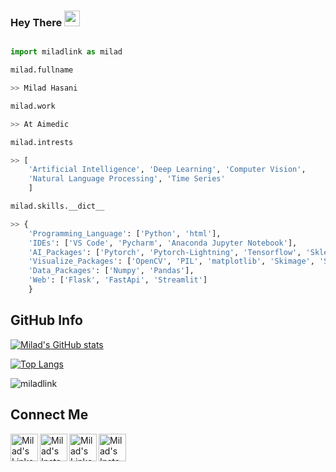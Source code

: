### Hey There <img src="https://media.giphy.com/media/hvRJCLFzcasrR4ia7z/giphy.gif" width="25px">


```python

import miladlink as milad

milad.fullname

>> Milad Hasani

milad.work

>> At Aimedic

milad.intrests

>> [
    'Artificial Intelligence', 'Deep Learning', 'Computer Vision',
    'Natural Language Processing', 'Time Series' 
    ]

milad.skills.__dict__

>> {
    'Programming_Language': ['Python', 'html'],
    'IDEs': ['VS Code', 'Pycharm', 'Anaconda Jupyter Notebook'],
    'AI_Packages': ['Pytorch', 'Pytorch-Lightning', 'Tensorflow', 'Sklearn'],
    'Visualize_Packages': ['OpenCV', 'PIL', 'matplotlib', 'Skimage', 'Seaborn'],
    'Data_Packages': ['Numpy', 'Pandas'],
    'Web': ['Flask', 'FastApi', 'Streamlit']
    }

```

## GitHub Info

[![Milad's GitHub stats](https://github-readme-stats.vercel.app/api?username=miladlink&theme=midnight-purple&show_icons=true)](https://github.com/miladlink)

[![Top Langs](https://github-readme-stats.vercel.app/api/top-langs/?username=miladlink&thide=jupyter%20notebook&theme=midnight-purple&layout=compact)](https://github.com/miladlink)

<p align="left">
<img src="https://komarev.com/ghpvc/?username=miladlink" alt="miladlink" /> </p>


## Connect Me

<a href="https://www.linkedin.com/in/milad-hasani-ba6a91135/">
  <img align="left" alt="Milad's LinkedIN" width="44px" src="https://raw.githubusercontent.com/peterthehan/peterthehan/master/assets/linkedin.svg" />
</a>

<a href="https://www.instagram.com/milad.link/">
  <img align="left" alt="Milad's Instagram" width="44px" src="https://cdn.jsdelivr.net/npm/simple-icons@v3/icons/instagram.svg" />
</a>

<a href="milad.link.007@gmail.com/">
  <img align="left" alt="Milad's LinkedIN" width="44px" src="https://raw.githubusercontent.com/peterthehan/peterthehan/master/assets/Gmail_icon_%282020%29.svg" />
</a>

<a href="milad.link.007@gmail.com/">
  <img align="left" alt="Milad's Instagram" width="44px" src="https://cdn.jsdelivr.net/npm/simple-icons@v3/icons/Gmail_icon_%282020%29.svg" />
</a>